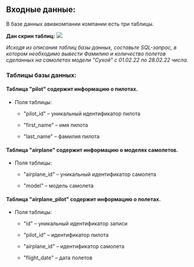<h2>Входные данные:</h2>

В базе данных авиакомпании компании есть три таблицы.

**Дан скрин таблиц:** <image src="/images/Base.jpg">

 
*Исходя из описания таблиц базы данных, составьте SQL-запрос, в котором необходимо вывести Фамилию и количество полетов сделанных на самолетах модели “Cухой” с 01.02.22  по 28.02.22 числа.*

<h3>Таблицы базы данных:</h3>

<h4>Таблица "pilot" содержит информацию о пилотах.</h4>

- Поля таблицы:

     - "pilot_id" – уникальный идентификатор пилота

     - "first_name" – имя пилота

     - "last_name" – фамилия пилота

 

<h4>Таблица "airplane" содержит информацию о моделях самолетов.</h4>

- Поля таблицы:

     - "airplane_id" – уникальный идентификатор самолета

     - "model" – модель самолета

 

<h4>Таблица "airplane_pilot" содержит информацию о полетах.</h4>

- Поля таблицы:

     - "id" – уникальный идентификатор записи

     - "pilot_id" – идентификатор пилота

     - "airplane_id" – идентификатор самолета

     - "flight_date" – дата полетов
